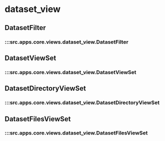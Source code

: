 # dataset_view

## DatasetFilter

### :::src.apps.core.views.dataset_view.DatasetFilter

## DatasetViewSet

### :::src.apps.core.views.dataset_view.DatasetViewSet

## DatasetDirectoryViewSet

### :::src.apps.core.views.dataset_view.DatasetDirectoryViewSet

## DatasetFilesViewSet

### :::src.apps.core.views.dataset_view.DatasetFilesViewSet

